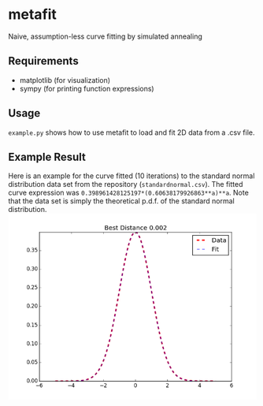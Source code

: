 # metafit
Naive, assumption-less curve fitting by simulated annealing

## Requirements
* matplotlib (for visualization)
* sympy (for printing function expressions)

## Usage
`example.py` shows how to use metafit to load and fit 2D data from a .csv file.

## Example Result
Here is an example for the curve fitted (10 iterations) to the standard normal distribution data set from the repository (`standardnormal.csv`). The fitted curve expression was `0.398961428125197*(0.60638179926863**a)**a`. Note that the data set is simply the theoretical p.d.f. of the standard normal distribution.
![Plot](standardnormal_example_fit.png?raw=true)

